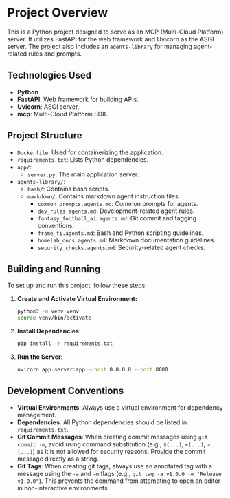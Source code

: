 # Project Overview

This is a Python project designed to serve as an MCP (Multi-Cloud Platform) server. It utilizes FastAPI for the web framework and Uvicorn as the ASGI server. The project also includes an `agents-library` for managing agent-related rules and prompts.

## Technologies Used

*   **Python**
*   **FastAPI**: Web framework for building APIs.
*   **Uvicorn**: ASGI server.
*   **mcp**: Multi-Cloud Platform SDK.

## Project Structure

*   `Dockerfile`: Used for containerizing the application.
*   `requirements.txt`: Lists Python dependencies.
*   `app/`:
    *   `server.py`: The main application server.
*   `agents-library/`:
    *   `bash/`: Contains bash scripts.
    *   `markdown/`: Contains markdown agent instruction files.
        *   `common_prompts.agents.md`: Common prompts for agents.
        *   `dev_rules.agents.md`: Development-related agent rules.
        *   `fantasy_football_ai.agents.md`: Git commit and tagging conventions.
        *   `frame_fi.agents.md`: Bash and Python scripting guidelines.
        *   `homelab_docs.agents.md`: Markdown documentation guidelines.
        *   `security_checks.agents.md`: Security-related agent checks.

## Building and Running

To set up and run this project, follow these steps:

1.  **Create and Activate Virtual Environment:**
    ```bash
    python3 -m venv venv
    source venv/bin/activate
    ```

2.  **Install Dependencies:**
    ```bash
    pip install -r requirements.txt
    ```

3.  **Run the Server:**
    ```bash
    uvicorn app.server:app --host 0.0.0.0 --port 8080
    ```

## Development Conventions

*   **Virtual Environments**: Always use a virtual environment for dependency management.
*   **Dependencies**: All Python dependencies should be listed in `requirements.txt`.
*   **Git Commit Messages**: When creating commit messages using `git commit -m`, avoid using command substitution (e.g., `$(...)`, `<(...)`, `>(...)`) as it is not allowed for security reasons. Provide the commit message directly as a string.
*   **Git Tags**: When creating git tags, always use an annotated tag with a message using the `-a` and `-m` flags (e.g., `git tag -a v1.0.0 -m "Release v1.0.0"`). This prevents the command from attempting to open an editor in non-interactive environments.